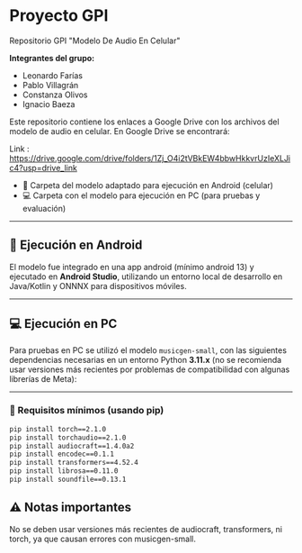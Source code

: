 # Proyecto GPI  
Repositorio GPI "Modelo De Audio En Celular"  


**Integrantes del grupo:**
- Leonardo Farías  
- Pablo Villagrán  
- Constanza Olivos  
- Ignacio Baeza  


Este repositorio contiene los enlaces a Google Drive con los archivos del modelo de audio en celular. En Google Drive se encontrará:

Link : https://drive.google.com/drive/folders/1Zj_O4i2tVBkEW4bbwHkkvrUzIeXLJic4?usp=drive_link

- 📱 Carpeta del modelo adaptado para ejecución en Android (celular) 
- 💻 Carpeta con el modelo para ejecución en PC (para pruebas y evaluación)

---

## 📱 Ejecución en Android
El modelo fue integrado en una app android (mínimo android 13) y ejecutado en **Android Studio**, utilizando un entorno local de desarrollo en Java/Kotlin y ONNNX para dispositivos móviles.

---

## 💻 Ejecución en PC
Para pruebas en PC se utilizó el modelo `musicgen-small`, con las siguientes dependencias necesarias en un entorno Python **3.11.x** (no se recomienda usar versiones más recientes por problemas de compatibilidad con algunas librerías de Meta):

---

### 🧪 Requisitos mínimos (usando pip)
```bash
pip install torch==2.1.0
pip install torchaudio==2.1.0
pip install audiocraft==1.4.0a2
pip install encodec==0.1.1
pip install transformers==4.52.4
pip install librosa==0.11.0
pip install soundfile==0.13.1
```
## ⚠️ Notas importantes

No se deben usar versiones más recientes de audiocraft, transformers, ni torch, ya que causan errores con musicgen-small.

